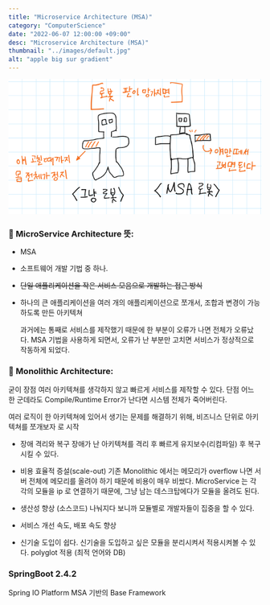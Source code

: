 ```yaml
---
title: "Microservice Architecture (MSA)"
category: "ComputerScience"
date: "2022-06-07 12:00:00 +09:00"
desc: "Microservice Architecture (MSA)"
thumbnail: "../images/default.jpg"
alt: "apple big sur gradient"
---
```



![](../images/posts/2022/2022-06-06-17-27-33.png)


### 👀 MicroService Architecture 뜻: 
- MSA
- 소프트웨어 개발 기법 중 하나.
- ~~단일 애플리케이션을 작은 서비스 모음으로 개발하는 접근 방식~~
- 하나의 큰 애플리케이션을 여러 개의 애플리케이션으로 쪼개서, 조합과 변경이 가능하도록 만든 아키텍쳐


	과거에는 통째로 서비스를 제작했기 때문에 한 부분이 오류가 나면 전체가 오류났다.
	MSA 기법을 사용하게 되면서, 오류가 난 부분만 고치면 서비스가 정상적으로 작동하게 되었다.





### 👀 Monolithic Architecture: 
굳이 장점
여러 아키텍쳐를 생각하지 않고 빠르게 서비스를 제작할 수 있다. 
단점
어느 한 군데라도 Compile/Runtime Error가 난다면 시스템 전체가 죽어버린다.


여러 로직이 한 아키텍쳐에 있어서 생기는 문제를 해결하기 위해, 비즈니스 단위로 아키텍쳐를 쪼개보자 로 시작 



- 장애 격리와 복구
	장애가 난 아키텍쳐를 격리 후 빠르게 유지보수(리컴파일) 후 복구시킬 수 있다. 

- 비용 효율적 증설(scale-out)
	기존 Monolithic 에서는 메모리가 overflow 나면 서버 전체에 메모리를 올려야 하기 때문에 비용이 매우 비쌌다.
	MicroService 는 각각의 모듈을 ip 로 연결하기 때문에, 그냥 남는 데스크탑에다가 모듈을 올려도 된다. 

- 생산성 향상 (소스코드)
	나눠지다 보니까 모듈별로 개발자들이 집중을 할 수 있다.

- 서비스 개선 속도, 배포 속도 향상

- 신기술 도입이 쉽다.
	신기술을 도입하고 싶은 모듈을 분리시켜서 적용시켜볼 수 있다.
	polyglot 적용 (최적 언어와 DB)


### SpringBoot 2.4.2 
Spring IO Platform 
MSA 기반의 Base Framework